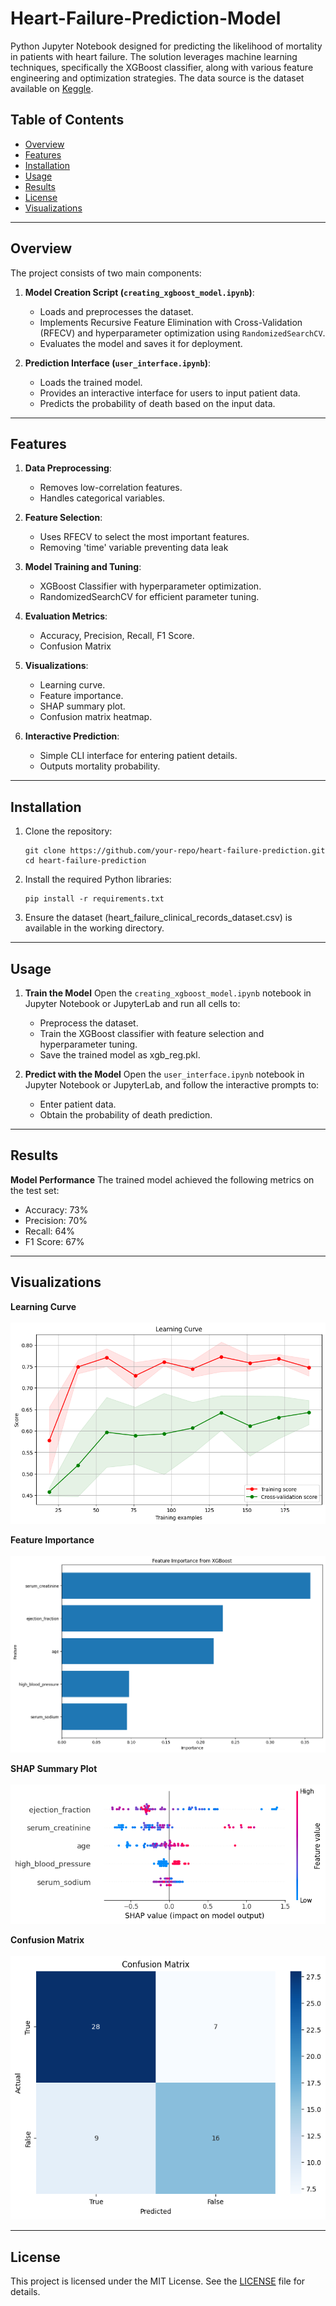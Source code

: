# Heart-Failure-Prediction-Model
Python Jupyter Notebook designed for predicting the likelihood of mortality in patients with heart failure. The solution leverages machine learning techniques, specifically the XGBoost classifier, along with various feature engineering and optimization strategies. The data source is the dataset available on [Keggle](https://www.kaggle.com/code/ecemboluk/heart-attack-prediction-with-classifier-algorithms/input).

## Table of Contents
- [Overview](#overview)
- [Features](#features)
- [Installation](#installation)
- [Usage](#usage)
- [Results](#results)
- [License](#license)
- [Visualizations](#visualizations)

---

## Overview

The project consists of two main components:

1. **Model Creation Script (`creating_xgboost_model.ipynb`)**:
   - Loads and preprocesses the dataset.
   - Implements Recursive Feature Elimination with Cross-Validation (RFECV) and hyperparameter optimization using `RandomizedSearchCV`.
   - Evaluates the model and saves it for deployment.

2. **Prediction Interface (`user_interface.ipynb`)**:
   - Loads the trained model.
   - Provides an interactive interface for users to input patient data.
   - Predicts the probability of death based on the input data.

---

## Features

1. **Data Preprocessing**:
   - Removes low-correlation features.
   - Handles categorical variables.

2. **Feature Selection**:
   - Uses RFECV to select the most important features.
   - Removing 'time' variable preventing data leak

3. **Model Training and Tuning**:
   - XGBoost Classifier with hyperparameter optimization.
   - RandomizedSearchCV for efficient parameter tuning.

4. **Evaluation Metrics**:
   - Accuracy, Precision, Recall, F1 Score.
   - Confusion Matrix

5. **Visualizations**:
   - Learning curve.
   - Feature importance.
   - SHAP summary plot.
   - Confusion matrix heatmap.

6. **Interactive Prediction**:
   - Simple CLI interface for entering patient details.
   - Outputs mortality probability.
  
---

## Installation

1. Clone the repository:
   ```
   git clone https://github.com/your-repo/heart-failure-prediction.git
   cd heart-failure-prediction
   ```
   
2. Install the required Python libraries:
   ```
   pip install -r requirements.txt
   ```
   
3. Ensure the dataset (heart_failure_clinical_records_dataset.csv) is available in the working directory.

---

## Usage
1. **Train the Model**
Open the `creating_xgboost_model.ipynb` notebook in Jupyter Notebook or JupyterLab and run all cells to:
   - Preprocess the dataset.
   - Train the XGBoost classifier with feature selection and hyperparameter tuning.
   - Save the trained model as xgb_reg.pkl.

2. **Predict with the Model**
Open the `user_interface.ipynb` notebook in Jupyter Notebook or JupyterLab, and follow the interactive prompts to:
   - Enter patient data.
   - Obtain the probability of death prediction.

---

## Results

**Model Performance**
The trained model achieved the following metrics on the test set:
   - Accuracy: 73%
   - Precision: 70%
   - Recall: 64%
   - F1 Score: 67%

---

## Visualizations

**Learning Curve**<br/><br/>
![Learning Curve](https://raw.githubusercontent.com/mijurek/Heart-Failure-Prediction-Model/refs/heads/main/learning_curve.png)
<br/>

**Feature Importance**<br/><br/>
![Feature Importance](https://raw.githubusercontent.com/mijurek/Heart-Failure-Prediction-Model/refs/heads/main/feature_importane.png)
<br/>

**SHAP Summary Plot**<br/><br/>
![SHAP Summary Plot](https://raw.githubusercontent.com/mijurek/Heart-Failure-Prediction-Model/refs/heads/main/shap.png)
<br/>

**Confusion Matrix**<br/><br/>
![Confusion Matrix](https://raw.githubusercontent.com/mijurek/Heart-Failure-Prediction-Model/refs/heads/main/cm.png)
<br/>

---

## License
This project is licensed under the MIT License. See the [LICENSE](LICENSE) file for details.


